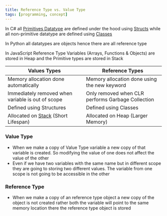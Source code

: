 ```yaml
---
title: Reference Type vs. Value Type
tags: [programming, concept]
---
```


In C# all [Primitives Datatype](../Programming%20Languages/C%20Sharp/Fundamental%20Concepts/Primitives%20Datatype.md) are defined under the hood using [Structs](../Programming%20Languages/C%20Sharp/Object%20Oriented%20Concepts/Structs.md) while all non-primitive datatype are defined using [Classes](../Programming%20Languages/C%20Sharp/Object%20Oriented%20Concepts/CSharp%20Classes.md)

In Python all datatypes are objects hence there are all reference type 

In JavaScript Reference Type Variables (Arrays, Functions & Objects) are stored in Heap and the Primitive types are stored in Stack

| Values Types                                                                                                  | Reference Types                                   |
| ------------------------------------------------------------------------------------------------------------- | ------------------------------------------------- |
| Memory allocation done automatically                                                                          | Memory allocation done using the new keyword      |
| Immediately removed when variable is out of scope                                                             | Only removed when CLR performs Garbage Collection |
| Defined using Structures                                                                                      | Defined using Classes                             |
| Allocated on [Stack](../Data%20Structures%20&%20Algorithms/Data%20Structures/Stack.md) (Short Lifespan) | Allocated on Heap (Larger Memory)                 |

### Value Type

* When we make a copy of Value Type variable a new copy of that variable is created. So modifying the value of one does not affect the value of the other
* Even if we have two variables with the same name but in different scope they are going to storing two different values. The variable from one scope is not going to be accessible in the other

### Reference Type

* When we make a copy of an reference type object a new copy of the object is not created rather both the variable will point to the same memory location there the reference type object is stored